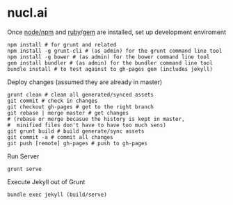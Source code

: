 # nucl.ai

Once [node/npm](http://nodejs.org) and [ruby](https://www.ruby-lang.org/en/downloads/)/[gem](https://rubygems.org/pages/download) are installed, set up development enviroment
```
npm install # for grunt and related
npm install -g grunt-cli # (as admin) for the grunt command line tool
npm install -g bower # (as admin) for the bower command line tool
gem install bundler # (as admin) for the bundler command line tool
bundle install # to test against to gh-pages gem (includes jekyll)
```

Deploy changes (assumed they are already in master)
```
grunt clean # clean all generated/synced assets
git commit # check in changes
git checkout gh-pages # get to the right branch
git rebase | merge master # get changes 
# (rebase or merge becasue the history is kept in master,
#  minified files don't have to have too much sens)
git grunt build # build generate/sync assets
git commit -a # commit all changes
git push [remote] gh-pages # push to gh-pages
```

Run Server
```
grunt serve
```

Execute Jekyll out of Grunt
```
bundle exec jekyll (build/serve)
```
